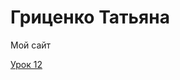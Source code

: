 
# Гриценко Татьяна
Мой сайт

[Урок 12](https://gritcenko.github.io/lesson_12/index.html "Работа с GitHub")
